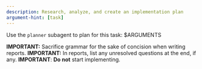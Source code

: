 ```yaml
---
description: Research, analyze, and create an implementation plan
argument-hint: [task]
---
```


Use the `planner` subagent to plan for this task:
<task>
 $ARGUMENTS
</task>

**IMPORTANT:** Sacrifice grammar for the sake of concision when writing reports.
**IMPORTANT:** In reports, list any unresolved questions at the end, if any.
**IMPORTANT**: **Do not** start implementing.

